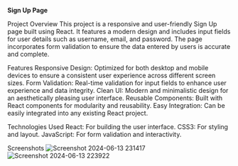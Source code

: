 **Sign Up Page**

Project Overview
This project is a responsive and user-friendly Sign Up page built using React. It features a modern design and includes input fields for user details such as username, email, and password. The page incorporates form validation to ensure the data entered by users is accurate and complete.

Features
Responsive Design: Optimized for both desktop and mobile devices to ensure a consistent user experience across different screen sizes.
Form Validation: Real-time validation for input fields to enhance user experience and data integrity.
Clean UI: Modern and minimalistic design for an aesthetically pleasing user interface.
Reusable Components: Built with React components for modularity and reusability.
Easy Integration: Can be easily integrated into any existing React project.

Technologies Used
React: For building the user interface.
CSS3: For styling and layout.
JavaScript: For form validation and interactivity.

Screenshots
![Screenshot 2024-06-13 231417](https://github.com/v1shwaj1th/Login_React/assets/133970712/71bf7d72-6a3e-4e93-8346-f4815fc03d07)
![Screenshot 2024-06-13 223922](https://github.com/v1shwaj1th/Login_React/assets/133970712/6d8c5c81-fdee-4ac8-966d-af3192bd8c61)
